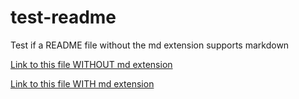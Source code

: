 # test-readme
Test if a README file without the md extension supports markdown

[Link to this file WITHOUT md extension](https://github.com/winksaville/test-readme/README)

[Link to this file WITH md extension](https://github.com/winksaville/test-readme/README.md)
